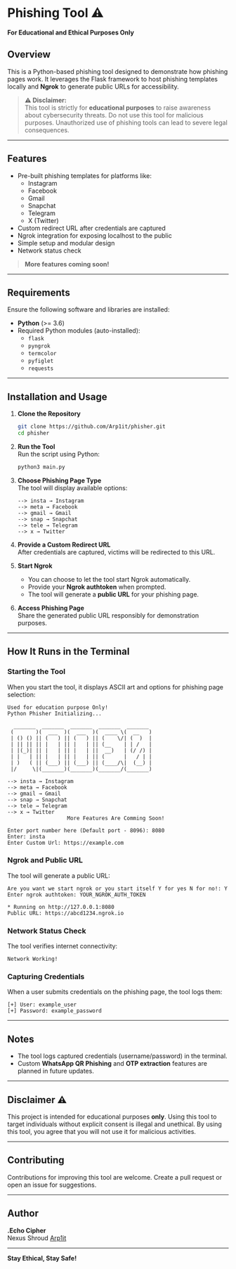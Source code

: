 # Phishing Tool ⚠️  
**For Educational and Ethical Purposes Only**

## Overview
This is a Python-based phishing tool designed to demonstrate how phishing pages work. It leverages the Flask framework to host phishing templates locally and **Ngrok** to generate public URLs for accessibility.

> **⚠️ Disclaimer:**  
> This tool is strictly for **educational purposes** to raise awareness about cybersecurity threats. Do not use this tool for malicious purposes. Unauthorized use of phishing tools can lead to severe legal consequences.

---

## Features  
- Pre-built phishing templates for platforms like:  
  - Instagram  
  - Facebook  
  - Gmail  
  - Snapchat  
  - Telegram  
  - X (Twitter)  
- Custom redirect URL after credentials are captured  
- Ngrok integration for exposing localhost to the public  
- Simple setup and modular design  
- Network status check  

> **More features coming soon!**

---

## Requirements  
Ensure the following software and libraries are installed:  
- **Python** (>= 3.6)  
- Required Python modules (auto-installed):  
  - `flask`  
  - `pyngrok`  
  - `termcolor`  
  - `pyfiglet`  
  - `requests`  

---

## Installation and Usage

1. **Clone the Repository**  
   ```bash
   git clone https://github.com/Arp1it/phisher.git
   cd phisher
   ```

2. **Run the Tool**  
   Run the script using Python:  
   ```bash
   python3 main.py
   ```

3. **Choose Phishing Page Type**  
   The tool will display available options:  
   ```plaintext
   --> insta → Instagram
   --> meta → Facebook
   --> gmail → Gmail
   --> snap → Snapchat
   --> tele → Telegram
   --> x → Twitter
   ```

4. **Provide a Custom Redirect URL**  
   After credentials are captured, victims will be redirected to this URL.

5. **Start Ngrok**  
   - You can choose to let the tool start Ngrok automatically.  
   - Provide your **Ngrok authtoken** when prompted.  
   - The tool will generate a **public URL** for your phishing page.

6. **Access Phishing Page**  
   Share the generated public URL responsibly for demonstration purposes.

---

## How It Runs in the Terminal  

### Starting the Tool  
When you start the tool, it displays ASCII art and options for phishing page selection:  
```plaintext
Used for education purpose Only! 
Python Phisher Initializing...

  _______  _______  _______  _______  _______ 
 (       )(  ___  )(  ___  )(  ____ \(  __   )
 | () () || (   ) || (   ) || (    \/| (  )  |
 | || || || |   | || |   | || (__    | | /   |
 | |(_)| || |   | || |   | ||  __)   | (/ /) |
 | |   | || |   | || |   | || (      |   / | |
 | )   ( || (___) || (___) || (____/\|  (__) |
 |/     \|(_______)(_______)(_______/(_______)

--> insta → Instagram
--> meta → Facebook
--> gmail → Gmail
--> snap → Snapchat
--> tele → Telegram
--> x → Twitter
                   More Features Are Comming Soon!

Enter port number here (Default port - 8096): 8080
Enter: insta
Enter Custom Url: https://example.com
```

### Ngrok and Public URL  
The tool will generate a public URL:  
```plaintext
Are you want we start ngrok or you start itself Y for yes N for no!: Y
Enter ngrok authtoken: YOUR_NGROK_AUTH_TOKEN

* Running on http://127.0.0.1:8080
Public URL: https://abcd1234.ngrok.io
```

### Network Status Check  
The tool verifies internet connectivity:  
```plaintext
Network Working!
```

### Capturing Credentials  
When a user submits credentials on the phishing page, the tool logs them:  
```plaintext
[+] User: example_user
[+] Password: example_password
```

---

## Notes  
- The tool logs captured credentials (username/password) in the terminal.  
- Custom **WhatsApp QR Phishing** and **OTP extraction** features are planned in future updates.

---

## Disclaimer ⚠️  
This project is intended for educational purposes **only**. Using this tool to target individuals without explicit consent is illegal and unethical. By using this tool, you agree that you will not use it for malicious activities.  

---

## Contributing  
Contributions for improving this tool are welcome. Create a pull request or open an issue for suggestions.

---

## Author  
**.Echo Cipher**  
Nexus Shroud
[Arp1it](https://github.com/Arp1it)  

---

**Stay Ethical, Stay Safe!**
